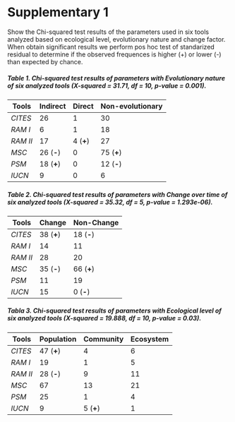 # Supplementary 1 #

Show the Chi-squared test results of the parameters used in six tools analyzed based on ecological level, evolutionary nature and change factor. When obtain significant results we perform pos hoc test of standarized residual to determine if the observed frequences is higher (+) or lower (-) than expected by chance.

##### Table 1. Chi-squared test results of parameters with Evolutionary nature of six analyzed tools (*X-squared* = 31.71, df = 10, *p-value* = 0.001).

| Tools |Indirect |Direct| Non-evolutionary|
| ------ | ----------- |--------|-----------|
| *CITES* | 26 | 1 	| 30
| *RAM I* | 6 | 1 | 18 
| *RAM II*  | 17 | 4 (**+**) | 27
| *MSC*    | 26 (**-**) | 0 | 75 (**+**)
| *PSM*    | 18 (**+**) | 0 | 12 (**-**)
| *IUCN*   | 9 | 0 | 6


##### Table 2. Chi-squared test results of parameters with Change over time of six analyzed tools (*X-squared* = 35.32, df = 5, *p-value* = 1.293e-06).

| Tools |Change |Non-Change| 
| ----------- |--------|-----------|
| *CITES* | 38 (**+**) | 18 (**-**)	
| *RAM I* | 14 | 11 | 
| *RAM II*  | 28 | 20 |
| *MSC*    | 35 (**-**) | 66 (**+**) | 
| *PSM*  | 11 | 19 |
| *IUCN*   | 15 | 0 (**-**)|

##### Tabla 3. Chi-squared test results of parameters with Ecological level of six analyzed tools (*X-squared* = 19.888, df = 10, *p-value* = 0.03).

| Tools |Population |Community| Ecosystem|
| ------ | ----------- |--------|-----------|
| *CITES* | 47 (**+**) | 4 	| 6
| *RAM I* | 19 | 1 | 5 
| *RAM II*  | 28 (**-**) |9 | 11
| *MSC*    | 67 | 13 | 21
| *PSM*   | 25 | 1 | 4
| *IUCN*   | 9  | 5 (**+**)  | 1
